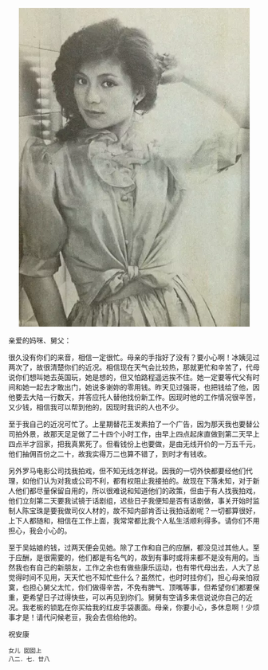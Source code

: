  <center>

![翁美玲](../../img/letter/6.webp)

 </center>

亲爱的妈咪、舅父：

很久没有你们的来音，相信一定很忙。母亲的手指好了没有？要小心啊！冰姨见过两次了，故很清楚你们的近况。相信现在天气会比较热，那就更忙和辛苦了，代母说你们想叫她去英国玩，她是想的，但又怕路程遥远挨不住。她一定要等代父有时间和她一起去才敢出门，她说多谢妳的零用钱。昨天见过强哥，也把钱给了他，因他要去大陆一行数天，并答应托人替他找份新工作。因现时他的工作情况很辛苦，又少钱，相信我可以帮到他的，因现时我识的人也不少。

至于我自己的近况可忙了。上星期替花王发素拍了一个广告，因为那天我也要替公司拍外景，故那天足足做了二十四个小时工作，由早上四点起床直做到第二天早上四点半才回家，把我真累死了。但看钱份上也要做，是由无线开价的一万五千元，他们抽佣百份之二十，故我实得万二也算不错了，到时才有钱收。

另外罗马电影公司找我拍戏，但不知无线怎样说。因我的一切外快都要经他们代理，如他们认为对我或公司不利，都有权阻止我接拍的。故现在下落未知，对于新人他们都尽量保留自用的，所以很难说和知道他们的政策，但由于有人找我拍戏，他们立刻第二天要我试镜于话剧组，迟些日子我便知是否有话剧做，事关开始时监制人陈宝珠是要我做司仪人材的，故不知内部肯否让我拍话剧呢？一切都算很好，上下人都随和，相信在工作上面，我常常都比我个人私生活顺利得多。请你们不用担心，我会小心的。

至于吴姑娘的钱，过两天便会见她。除了工作和自己的应酬，都没见过其他人。至于应酬，是很需要的，他们都是有名气的，故到有事时或将来都不是没有用的。当然我也有自己的新朋友，工作之余也有做些康乐运动，也有带代母出去，人大了总觉得时间不见用，天天忙也不知忙些什么？虽然忙，也时时挂你们，担心母亲怕寂寞，也担心舅父太忙，你们做得辛苦，不免有脾气、顶嘴等事，但希望你们都要保重，更希望日子过得快些，可以再见到你们。舅舅有空请多来信说说你自己的近况。我老板的锁匙在你买给我的红皮手袋裹面。母亲，你要小心，多休息啊！少烦事才是！请代问候老豆，我会去信给他的。

祝安康

    女儿 囡囡上
    八二．七．廿八